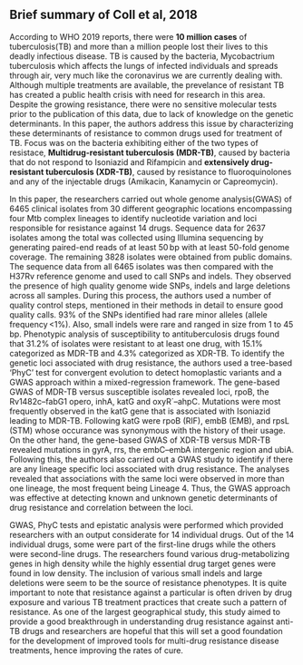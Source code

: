 ## Brief summary of Coll et al, 2018

According to WHO 2019 reports, there were **10 million cases** of tuberculosis(TB) and more than a million people lost their lives to this deadly infectious disease. TB is caused by the bacteria, Mycobactrium tuberculosis which affects the lungs of infected individuals and spreads through air, very much like the coronavirus we are currently dealing with. Although multiple treatments are available, the prevelance of resistant TB has created a public health crisis with need for research in this area. Despite the growing resistance, there were no sensitive molecular tests prior to the publication of this data, due to lack of knowledge on the genetic determinants. In this paper, the authors address this issue by characterizing these determinants of resistance to common drugs used for treatment of TB. Focus was on the bacteria exhibiting either of the two types of resistace, **Multidrug-resistant tuberculosis (MDR-TB)**, caused by bacteria that do not respond to Isoniazid and Rifampicin and **extensively drug-resistant tuberculosis (XDR-TB)**, caused by resistance to fluoroquinolones and any of the injectable drugs (Amikacin, Kanamycin or Capreomycin). 

In this paper, the researchers carried out whole genome analysis(GWAS) of 6465 clinical isolates from 30 different geographic locations encompassing four Mtb complex lineages to identify nucleotide variation and loci responsible for resistance against 14 drugs. Sequence data for 2637 isolates among the total was collected using Illumina sequencing by generating paired-end reads of at least 50 bp with at least 50-fold genome coverage. The remaining 3828 isolates were obtained from public domains. The sequence data from all 6465 isolates was then compared with the H37Rv reference genome and used to call SNPs and indels. They observed the presence of high quality genome wide SNPs, indels and large deletions across all samples. During this process, the authors used a number of quality control steps, mentioned in their methods in detail to ensure good quality calls. 93% of the SNPs identified had rare minor alleles (allele frequency <1%). Also, small indels were rare and ranged in size from 1 to 45 bp. Phenotypic analysis of susceptibility to antituberculosis drugs found that 31.2% of isolates were resistant to at least one drug, with 15.1% categorized as MDR-TB and 4.3% categorized as XDR-TB. To identify the genetic loci associated with drug resistance, the authors used a tree-based ‘PhyC’ test for convergent evolution to detect homoplastic variants and a GWAS approach within a mixed-regression framework. The gene-based GWAS of MDR-TB versus susceptible isolates revealed loci, rpoB, the Rv1482c–fabG1 opero, inhA, katG and oxyR´–ahpC. Mutations were most frequently observed in the katG gene that is associated with Isoniazid leading to MDR-TB. Following katG were rpoB (RIF), embB (EMB), and rpsL (STM) whose occurance was synonymous with the history of their usage. On the other hand, the gene-based GWAS of XDR-TB versus MDR-TB revealed mutations in gyrA, rrs, the embC–embA intergenic region and ubiA. Following this, the authors also carried out a GWAS study to identify if there are any lineage specific loci associated with drug resistance. The analyses revealed that associations with the same loci were observed in more than one lineage, the most frequent being Lineage 4. Thus, the GWAS approach was effective at detecting known and unknown genetic determinants of drug resistance and correlation between the loci. 

GWAS, PhyC tests and epistatic analysis were performed which provided researchers with an output considerate for 14 individual drugs. Out of the 14 individual drugs, some were part of the first-line drugs while the others were second-line drugs. The researchers found various drug-metabolizing genes in high density while the highly essential drug target genes were found in low density. The inclusion of various small indels and large deletions were seem to be the source of resistance phenotypes. It is quite important to note that resistance against a particular is often driven by drug exposure and various TB treatment practices that create such a pattern of resistance. As one of the largest geographical study, this study aimed to provide a good breakthrough in understanding drug resistance against anti-TB drugs and researchers are hopeful that this will set a good foundation for the development of improved tools for multi-drug resistance disease treatments, hence improving the rates of cure. 
